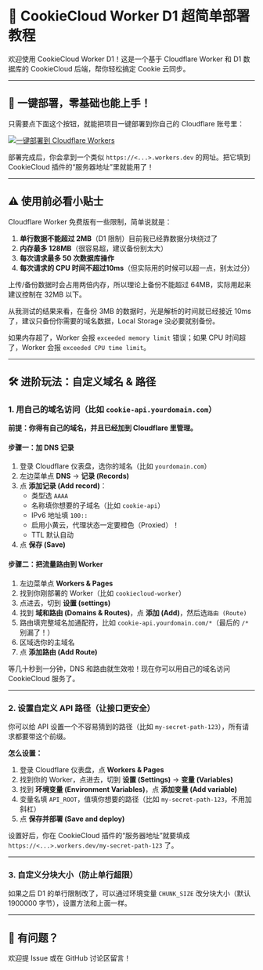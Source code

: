 
# 🍪 CookieCloud Worker D1 超简单部署教程

欢迎使用 CookieCloud Worker D1！这是一个基于 Cloudflare Worker 和 D1 数据库的 CookieCloud 后端，帮你轻松搞定 Cookie 云同步。

---

## 🚀 一键部署，零基础也能上手！

只需要点下面这个按钮，就能把项目一键部署到你自己的 Cloudflare 账号里：

[![一键部署到 Cloudflare Workers](https://deploy.workers.cloudflare.com/button)](https://deploy.workers.cloudflare.com/?url=https://github.com/qaz741wsd856/CookieCloud-Worker-D1)

部署完成后，你会拿到一个类似 `https://<...>.workers.dev` 的网址。把它填到 CookieCloud 插件的“服务器地址”里就能用了！

---

## ⚠️ 使用前必看小贴士

Cloudflare Worker 免费版有一些限制，简单说就是：

1. **单行数据不能超过 2MB**（D1 限制）目前我已经靠数据分块绕过了
2. **内存最多 128MB**（很容易超，建议备份别太大）
3. **每次请求最多 50 次数据库操作**
4. **每次请求的 CPU 时间不超过10ms**（但实际用的时候可以超一点，别太过分）

上传/备份数据时会占用两倍内存，所以理论上备份不能超过 64MB，实际用起来建议控制在 32MB 以下。

从我测试的结果来看，在备份 3MB 的数据时，光是解析的时间就已经接近 10ms 了，建议只备份你需要的域名数据，Local Storage 没必要就别备份。

如果内存超了，Worker 会报 `exceeded memory limit` 错误；如果 CPU 时间超了，Worker 会报 `exceeded CPU time limit`。

---

## 🛠️ 进阶玩法：自定义域名 & 路径

### 1. 用自己的域名访问（比如 `cookie-api.yourdomain.com`）

**前提：你得有自己的域名，并且已经加到 Cloudflare 里管理。**

#### 步骤一：加 DNS 记录

1. 登录 Cloudflare 仪表盘，选你的域名（比如 `yourdomain.com`）
2. 左边菜单点 **DNS** -> **记录 (Records)**
3. 点 **添加记录 (Add record)**：
    - 类型选 `AAAA`
    - 名称填你想要的子域名（比如 `cookie-api`）
    - IPv6 地址填 `100::`
    - 启用小黄云，代理状态一定要橙色（Proxied）！
    - TTL 默认自动
4. 点 **保存 (Save)**

#### 步骤二：把流量路由到 Worker

1. 左边菜单点 **Workers & Pages**
2. 找到你刚部署的 Worker（比如 `cookiecloud-worker`）
3. 点进去，切到 **设置 (settings)**
4. 找到 **域和路由 (Domains & Routes)**，点 **添加 (Add)**，然后选`路由 (Route)`
5. 路由填完整域名加通配符，比如 `cookie-api.yourdomain.com/*`（最后的 `/*` 别漏了！）
6. 区域选你的主域名
7. 点 **添加路由 (Add Route)**

等几十秒到一分钟，DNS 和路由就生效啦！现在你可以用自己的域名访问 CookieCloud 服务了。

---

### 2. 设置自定义 API 路径（让接口更安全）

你可以给 API 设置一个不容易猜到的路径（比如 `my-secret-path-123`），所有请求都要带这个前缀。

**怎么设置：**

1. 登录 Cloudflare 仪表盘，点 **Workers & Pages**
2. 找到你的 Worker，点进去，切到 **设置 (Settings)** -> **变量 (Variables)**
3. 找到 **环境变量 (Environment Variables)**，点 **添加变量 (Add variable)**
4. 变量名填 `API_ROOT`，值填你想要的路径（比如 `my-secret-path-123`，不用加斜杠）
5. 点 **保存并部署 (Save and deploy)**

设置好后，你在 CookieCloud 插件的“服务器地址”就要填成 `https://<...>.workers.dev/my-secret-path-123` 了。

---

### 3. 自定义分块大小（防止单行超限）

如果之后 D1 的单行限制改了，可以通过环境变量 `CHUNK_SIZE` 改分块大小（默认 1900000 字节），设置方法和上面一样。

---

## 💬 有问题？

欢迎提 Issue 或在 GitHub 讨论区留言！